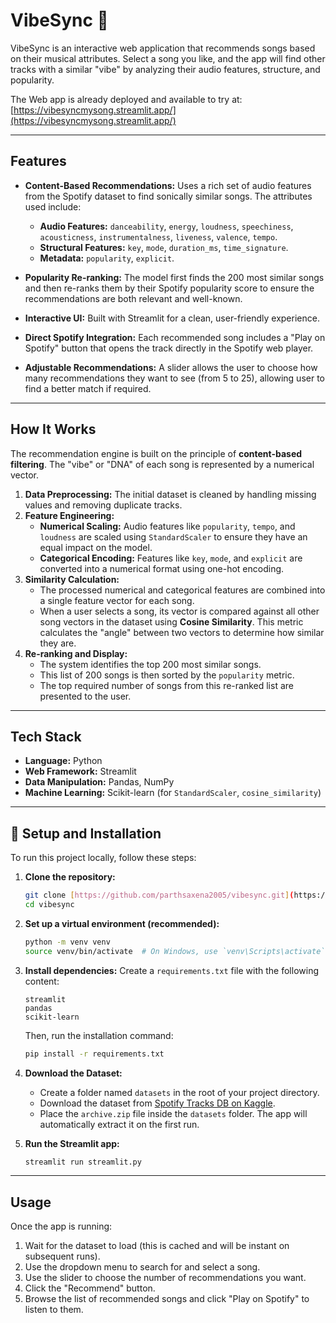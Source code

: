 # VibeSync 🎵

VibeSync is an interactive web application that recommends songs based on their musical attributes. Select a song you like, and the app will find other tracks with a similar "vibe" by analyzing their audio features, structure, and popularity.

The Web app is already deployed and available to try at:
[https://vibesyncmysong.streamlit.app/](https://vibesyncmysong.streamlit.app/)

---

##  Features

- **Content-Based Recommendations:** Uses a rich set of audio features from the Spotify dataset to find sonically similar songs. The attributes used include:
    - **Audio Features:** `danceability`, `energy`, `loudness`, `speechiness`, `acousticness`, `instrumentalness`, `liveness`, `valence`, `tempo`.
    - **Structural Features:** `key`, `mode`, `duration_ms`, `time_signature`.
    - **Metadata:** `popularity`, `explicit`.

- **Popularity Re-ranking:** The model first finds the 200 most similar songs and then re-ranks them by their Spotify popularity score to ensure the recommendations are both relevant and well-known.

- **Interactive UI:** Built with Streamlit for a clean, user-friendly experience.

- **Direct Spotify Integration:** Each recommended song includes a "Play on Spotify" button that opens the track directly in the Spotify web player.

- **Adjustable Recommendations:** A slider allows the user to choose how many recommendations they want to see (from 5 to 25), allowing user to find a better match if required.

---

##  How It Works

The recommendation engine is built on the principle of **content-based filtering**. The "vibe" or "DNA" of each song is represented by a numerical vector.

1.  **Data Preprocessing:** The initial dataset is cleaned by handling missing values and removing duplicate tracks.
2.  **Feature Engineering:**
    - **Numerical Scaling:** Audio features like `popularity`, `tempo`, and `loudness` are scaled using `StandardScaler` to ensure they have an equal impact on the model.
    - **Categorical Encoding:** Features like `key`, `mode`, and `explicit` are converted into a numerical format using one-hot encoding.
3.  **Similarity Calculation:**
    - The processed numerical and categorical features are combined into a single feature vector for each song.
    - When a user selects a song, its vector is compared against all other song vectors in the dataset using **Cosine Similarity**. This metric calculates the "angle" between two vectors to determine how similar they are.
4.  **Re-ranking and Display:**
    - The system identifies the top 200 most similar songs.
    - This list of 200 songs is then sorted by the `popularity` metric.
    - The top required number of songs from this re-ranked list are presented to the user.

---

##  Tech Stack

- **Language:** Python
- **Web Framework:** Streamlit
- **Data Manipulation:** Pandas, NumPy
- **Machine Learning:** Scikit-learn (for `StandardScaler`, `cosine_similarity`)

---

## 🚀 Setup and Installation

To run this project locally, follow these steps:

1.  **Clone the repository:**
    ```bash
    git clone [https://github.com/parthsaxena2005/vibesync.git](https://github.com/parthsaxena2005/vibesync.git)
    cd vibesync
    ```

2.  **Set up a virtual environment (recommended):**
    ```bash
    python -m venv venv
    source venv/bin/activate  # On Windows, use `venv\Scripts\activate`
    ```

3.  **Install dependencies:**
    Create a `requirements.txt` file with the following content:
    ```
    streamlit
    pandas
    scikit-learn
    ```
    Then, run the installation command:
    ```bash
    pip install -r requirements.txt
    ```

4.  **Download the Dataset:**
    - Create a folder named `datasets` in the root of your project directory.
    - Download the dataset from [Spotify Tracks DB on Kaggle](https://www.kaggle.com/datasets/yamaerenay/spotify-dataset-19212020-600k-tracks).
    - Place the `archive.zip` file inside the `datasets` folder. The app will automatically extract it on the first run.

5.  **Run the Streamlit app:**
    ```bash
    streamlit run streamlit.py
    ```

---

## Usage

Once the app is running:
1.  Wait for the dataset to load (this is cached and will be instant on subsequent runs).
2.  Use the dropdown menu to search for and select a song.
3.  Use the slider to choose the number of recommendations you want.
4.  Click the "Recommend" button.
5.  Browse the list of recommended songs and click "Play on Spotify" to listen to them.
